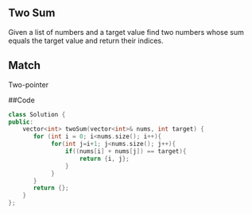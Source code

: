 ## Two Sum
Given a list of numbers and a target value find two numbers whose sum equals the target value and return their indices.

## Match
Two-pointer

##Code
```c++
class Solution {
public:
    vector<int> twoSum(vector<int>& nums, int target) {
       for (int i = 0; i<nums.size(); i++){
            for(int j=i+1; j<nums.size(); j++){
                if((nums[i] + nums[j]) == target){
                    return {i, j};
                }
            }
       } 
       return {};
    }
};
```
